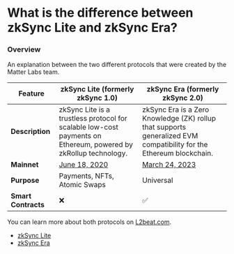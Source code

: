 # What is the difference between zkSync Lite and zkSync Era?
### Overview
An explanation between the two different protocols that were created by the Matter Labs team. 

| Feature | zkSync Lite (formerly zkSync 1.0) | zkSync Era (formerly zkSync 2.0) |
|---------|----------------------------------|----------------------------------|
| **Description** | zkSync Lite is a trustless protocol for scalable low-cost payments on Ethereum, powered by zkRollup technology. | zkSync Era is a Zero Knowledge (ZK) rollup that supports generalized EVM compatibility for the Ethereum blockchain. |
| **Mainnet** | [June 18, 2020](https://blog.matter-labs.io/zksync-is-live-bringing-trustless-scalable-payments-to-ethereum-9c634b3e6823) | [March 24, 2023](https://blog.matter-labs.io/gm-zkevm-171b12a26b36) |
| **Purpose** | Payments, NFTs, Atomic Swaps | Universal |
| **Smart Contracts** | ❌ | ✅ |

You can learn more about both protocols on [L2beat.com](https://l2beat.com/scaling/tvl). 
- [zkSync Lite](https://l2beat.com/scaling/projects/zksync-lite#)
- [zkSync Era](https://l2beat.com/scaling/projects/zksync-era#)

